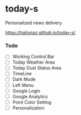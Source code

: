 # today-s
Personalized news delivery

https://halionaz.github.io/today-s/

### Todo
- [ ] Working Control Bar
- [ ] Today Weather Area
- [ ] Today Dust Status Area
- [ ] TimeLine
- [ ] Dark Mode
- [ ] Left Menu
- [ ] Google Login
- [ ] Google Analytics
- [ ] Point Color Setting
- [ ] Personalization